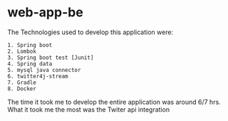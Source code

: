 # web-app-be


The Technologies used to develop this application were:

    1. Spring boot
    2. Lombok
    3. Spring boot test [Junit]
    4. Spring data
    5. mysql java connector
    6. twitter4j-stream
    7. Gradle
    8. Docker
  
   The time it took me to develop the entire application was around 6/7 hrs. What it took me the most was 
     the Twiter api integration
